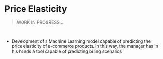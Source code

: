 # Price Elasticity
>WORK IN PROGRESS...

<br/>

- Development of a Machine Learning model capable of predicting the price elasticity of e-commerce products. In this way, the manager has in his hands a tool capable of predicting billing scenarios
